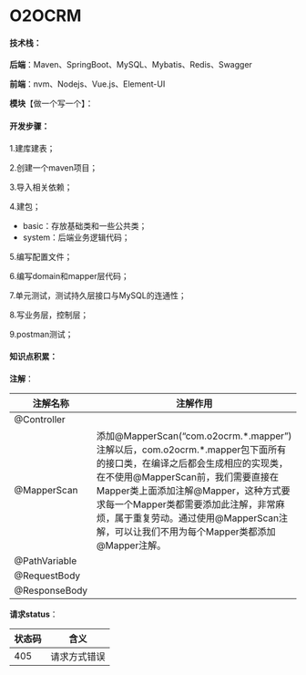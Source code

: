 # O2OCRM

#### 技术栈：

**后端**：Maven、SpringBoot、MySQL、Mybatis、Redis、Swagger

**前端**：nvm、Nodejs、Vue.js、Element-UI

**模块**【做一个写一个】：

#### 开发步骤：

1.建库建表；

2.创建一个maven项目；

3.导入相关依赖；

4.建包；

- basic：存放基础类和一些公共类；
- system：后端业务逻辑代码；

5.编写配置文件；

6.编写domain和mapper层代码；

7.单元测试，测试持久层接口与MySQL的连通性；

8.写业务层，控制层；

9.postman测试；

#### 知识点积累：

**注解**：

| 注解名称      | 注解作用                                                     |
| ------------- | ------------------------------------------------------------ |
| @Controller   |                                                              |
| @MapperScan   | 添加@MapperScan(“com.o2ocrm.\*.mapper”)注解以后，com.o2ocrm.*.mapper包下面所有的接口类，在编译之后都会生成相应的实现类，在不使用@MapperScan前，我们需要直接在Mapper类上面添加注解@Mapper，这种方式要求每一个Mapper类都需要添加此注解，非常麻烦，属于重复劳动。通过使用@MapperScan注解，可以让我们不用为每个Mapper类都添加@Mapper注解。 |
| @PathVariable |                                                              |
| @RequestBody  |                                                              |
| @ResponseBody |                                                              |

**请求status**：

| 状态码 | 含义         |
| ------ | ------------ |
| 405    | 请求方式错误 |

